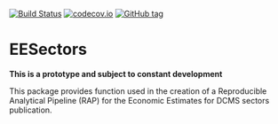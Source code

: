 [![Build Status](https://travis-ci.org/UKGov-Data-Science/EESectors.svg?branch=master)](https://travis-ci.org/UKGov-Data-Science/EESectors)
[![codecov.io](http://codecov.io/github/UKGov-Data-Science/EESectors/coverage.svg?branch=master)](http://codecov.io/github/UKGov-Data-Science/EESectors?branch=master)
[![GitHub tag](https://img.shields.io/github/tag/UKGov-Data-Science/EESectors.svg)]()

# EESectors

**This is a prototype and subject to constant development**

This package provides function used in the creation of a Reproducible Analytical Pipeline (RAP) for the Economic Estimates for DCMS sectors publication.
